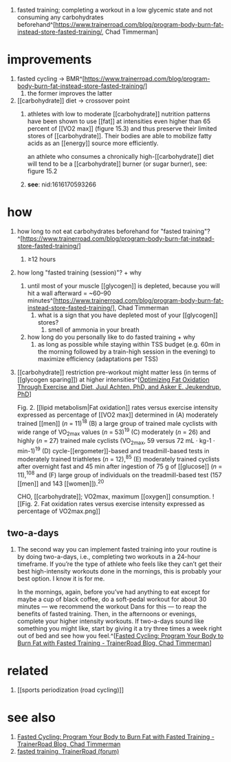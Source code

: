 1. fasted training; completing a workout in a low glycemic state and not consuming any carbohydrates beforehand^[https://www.trainerroad.com/blog/program-body-burn-fat-instead-store-fasted-training/, Chad Timmerman]

# improvements
1. fasted cycling → BMR^[https://www.trainerroad.com/blog/program-body-burn-fat-instead-store-fasted-training/]
	1. the former improves the latter
2. [[carbohydrate]] diet → crossover point
	1. athletes with low to moderate [[carbohydrate]] nutrition patterns have been shown to use [[fat]] at intensities even higher than 65 percent of [[VO2 max]] (figure 15.3) and thus preserve their limited stores of [[carbohydrate]]. Their bodies are able to mobilize fatty acids as an [[energy]] source more efficiently.

		an athlete who consumes a chronically high-[[carbohydrate]] diet will tend to be a [[carbohydrate]] burner (or sugar burner), see: figure 15.2
	1. **see**: nid:1616170593266

# how
1. how long to not eat carbohydrates beforehand for "fasted training"?^[https://www.trainerroad.com/blog/program-body-burn-fat-instead-store-fasted-training/]
	1. ≥12 hours
2. how long "fasted training (session)"? + why
	1. until most of your muscle [[glycogen]] is depleted, because you will hit a wall afterward = ~60–90 minutes^[https://www.trainerroad.com/blog/program-body-burn-fat-instead-store-fasted-training/], Chad Timmerman
		1. what is a sign that you have depleted most of your [[glycogen]] stores?
			1. smell of ammonia in your breath
	2. how long do you personally like to do fasted training + why
		1. as long as possible while staying within TSS budget (e.g. 60m in the morning followed by a train-high session in the evening) to maximize efficiency (adaptations per TSS)
3. [[carbohydrate]] restriction pre-workout might matter less (in terms of [[glycogen sparing]]) at higher intensities^[[Optimizing Fat Oxidation Through Exercise and Diet, Juul Achten, PhD, and Asker E. Jeukendrup, PhD](https://pubmed.ncbi.nlm.nih.gov/15212756/)]
   
   Fig. 2. [[lipid metabolism|Fat oxidation]] rates versus exercise intensity expressed as percentage of [[VO2 max]] determined in (A) moderately trained [[men]] (_n_ = 11)<sup>18</sup> (B) a large group of trained male cyclists with wide range of VO<sub>2max</sub> values (_n_ = 53)<sup>19</sup> (C) moderately (_n_ = 26) and highly (_n_ = 27) trained male cyclists (VO<sub>2max</sub>, 59 versus 72 mL · kg-1 · min-1)<sup>19</sup> (D) cycle-[[ergometer]]-based and treadmill-based tests in moderately trained triathletes (_n_ = 12),<sup>85</sup> (E) moderately trained cyclists after overnight fast and 45 min after ingestion of 75 g of [[glucose]] (_n_ = 11),<sup>108</sup> and (F) large group of individuals on the treadmill-based test (157 [[men]] and 143 [[women]]).<sup>20</sup>
   
   CHO, [[carbohydrate]];
   VO2max, maximum [[oxygen]] consumption.
   ![[Fig. 2. Fat oxidation rates versus exercise intensity expressed as percentage of VO2max.png]]
## two-a-days
1. The second way you can implement fasted training into your routine is by doing two-a-days, i.e., completing two workouts in a 24-hour timeframe. If you’re the type of athlete who feels like they can’t get their best high-intensity workouts done in the mornings, this is probably your best option. I know it is for me.
   
   In the mornings, again, before you’ve had anything to eat except for maybe a cup of black coffee, do a soft-pedal workout for about 30 minutes — we recommend the workout Dans for this — to reap the benefits of fasted training. Then, in the afternoons or evenings, complete your higher intensity workouts. If two-a-days sound like something you might like, start by giving it a try three times a week right out of bed and see how you feel.^[[Fasted Cycling: Program Your Body to Burn Fat with Fasted Training - TrainerRoad Blog, Chad Timmerman](https://www.trainerroad.com/blog/program-body-burn-fat-instead-store-fasted-training/)]

# related
1. [[sports periodization (road cycling)]]

# see also
1. [Fasted Cycling: Program Your Body to Burn Fat with Fasted Training - TrainerRoad Blog, Chad Timmerman](https://www.trainerroad.com/blog/program-body-burn-fat-instead-store-fasted-training/)
2. [fasted training, TrainerRoad (forum)](https://www.trainerroad.com/forum/t/a-few-questions-about-fasting-rides-fasted-training/3629/2?u=lorenz_duremdes)